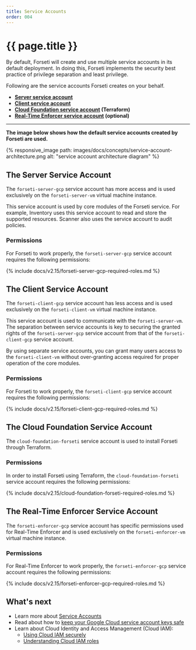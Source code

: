 ```yaml
---
title: Service Accounts
order: 004
---
```


# {{ page.title }}

By default, Forseti will create and use multiple service accounts in its
default deployment. In doing this, Forseti implements the security best
practice of privilege separation and least privilege.

Following are the service accounts Forseti creates on your behalf.

 * **[Server service account](#the-server-service-account)**
 * **[Client service account](#the-client-service-account)**
 * **[Cloud Foundation service account](#the-cloud-foundation-service-account) (Terraform)**
 * **[Real-Time Enforcer service account](#the-real-time-enforcer-service-account) (optional)**

---

**The image below shows how the default service accounts created
by Forseti are used.**

{% responsive_image path: images/docs/concepts/service-account-architecture.png alt: "service account architecture diagram" %}

## The Server Service Account

The `forseti-server-gcp` service account has more access and is used
exclusively on the `forseti-server-vm` virtual machine instance.

This service account is used by core modules of the Forseti service. For
example, Inventory uses this service account to read and store the
supported resources. Scanner also uses the service account to audit policies.

### Permissions

For Forseti to work properly, the `forseti-server-gcp` service account
requires the following permissions:

{% include docs/v2.15/forseti-server-gcp-required-roles.md %}

## The Client Service Account

The `forseti-client-gcp` service account has less access and is used
exclusively on the `forseti-client-vm` virtual machine instance.

This service account is used to communicate with the
`forseti-server-vm`. The separation between service accounts is key to
securing the granted rights of the `forseti-server-gcp` service account
from that of the `forseti-client-gcp` service account.

By using separate service accounts, you can grant many users access to the
`forseti-client-vm` without over-granting access required for proper operation
of the core modules.

### Permissions

For Forseti to work properly, the `forseti-client-gcp` service account
requires the following permissions:

{% include docs/v2.15/forseti-client-gcp-required-roles.md %}

## The Cloud Foundation Service Account

The `cloud-foundation-forseti` service account is used to install Forseti through Terraform.

### Permissions

In order to install Forseti using Terraform, the `cloud-foundation-forseti` service account
requires the following permissions:

{% include docs/v2.15/cloud-foundation-forseti-required-roles.md %}

## The Real-Time Enforcer Service Account

The `forseti-enforcer-gcp` service account has specific permissions used for Real-Time Enforcer 
and is used exclusively on the `forseti-enforcer-vm` virtual machine instance.

### Permissions

For Real-Time Enforcer to work properly, the `forseti-enforcer-gcp` service account
requires the following permissions:

{% include docs/v2.15/forseti-enforcer-gcp-required-roles.md %}

## What's next

 * Learn more about [Service Accounts](https://cloud.google.com/iam/docs/understanding-service-accounts)
 * Read about how to [keep your Google Cloud service account keys safe](https://cloudplatform.googleblog.com/2017/07/help-keep-your-Google-Cloud-service-account-keys-safe.html)
 * Learn about Cloud Identity and Access Management (Cloud IAM):
   * [Using Cloud IAM securely](https://cloud.google.com/iam/docs/using-iam-securely)
   * [Understanding Cloud IAM roles](https://cloud.google.com/iam/docs/understanding-roles)
